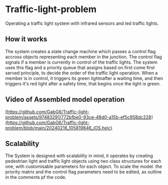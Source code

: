 # Traffic-light-problem
Operating a traffic light system with infrared sensors and led traffic lights. 
## How it works
The system creates a state change machine which passes a control flag accross objects representing each member in the junction. The control flag signals if a member is currently in control of the traffic lights. The system uses this flag and a priority queue that assigns based on first come first served principle, to decide the order of the traffic light operation.
When a member is in control, it triggers its green lightnafter a waiting time, and then triggers it's red light after a safety time, that begins once the light is green.
## Video of Assembled model operation
[https://github.com/GabG6/Traffic-light-problem/assets/97483291/772bfbe0-93ce-48d0-a15b-ef5c958dc228](https://github.com/GabG6/Traffic-light-problem/blob/main/20240216_105819846_iOS.heic)

## Scalability
The System is designed with scalability in mind, it operates by creating pedestrian light and traffic light objects using two class structures for each one, with customisable parameters for each object.
To scale the model. the priority matrix and the control flag parameters need to be edited, as outline in the comments pf the code. 
